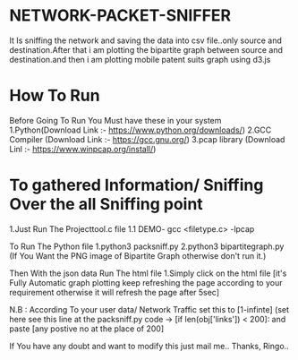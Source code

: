 # NETWORK-PACKET-SNIFFER
It Is sniffing the network and  saving the data into csv file..only source and destination.After that i am plotting the bipartite graph between source and destination.and then i am plotting mobile patent suits graph using d3.js

# How To Run
Before Going To Run You Must have these in your system
1.Python(Download Link :- https://www.python.org/downloads/)
2.GCC Compiler (Download Link :- https://gcc.gnu.org/)
3.pcap library (Download Linl :- https://www.winpcap.org/install/)

# To gathered Information/ Sniffing Over the all Sniffing point 
1.Just Run The Projecttool.c file
1.1 DEMO-
   gcc <filetype.c> -lpcap

To Run The Python file
1.python3 packsniff.py
2.python3 bipartitegraph.py (If You Want the PNG image of Bipartite Graph otherwise don't run it.)

Then With the json data Run The html file
1.Simply click on the html file [it's Fully Automatic graph plotting keep refreshing the page according to your requirement otherwise it will refresh the page after 5sec]

N.B : According To your user data/ Network Traffic  set this to [1-infinte] (set here see this line at the packsniff.py code -> [if len(obj['links']) < 200]: and paste [any postive no at the place of 200]

If You have any doubt and want to modify this just mail me..
Thanks,
Ringo..
